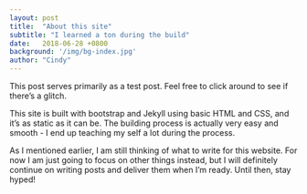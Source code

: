 ```yaml
---
layout: post
title:  "About this site"
subtitle: "I learned a ton during the build"
date:   2018-06-28 +0800
background: '/img/bg-index.jpg'
author: "Cindy"
---
```


This post serves primarily as a test post. Feel free to click around to see if there’s a glitch.

This site is built with bootstrap and Jekyll using basic HTML and CSS, and it’s as static as it can be. The building process is actually very easy and smooth - I end up teaching my self a lot during the process.

As I mentioned earlier, I am still thinking of what to write for this website. For now I am just going to focus on other things instead, but I will definitely continue on writing posts and deliver them when I’m ready. Until then, stay hyped!
